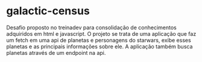 # galactic-census
Desafio proposto no treinadev para consolidação de conhecimentos adquiridos em html e javascript.
O projeto se trata de uma aplicação que faz um fetch em uma api de planetas e personagens do starwars, exibe esses planetas e as principais informações sobre ele. A aplicação também busca planetas através de um endpoint na api.